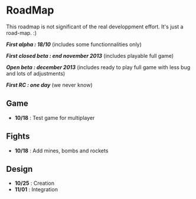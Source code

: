 # RoadMap
This roadmap is not significant of the real developpment effort. It's just a road-map. :)

***First alpha : 18/10*** (includes some functionnalities only)

***First closed beta : end november 2013*** (includes playable full game)

***Open beta : december 2013*** (includes ready to play full game with less bug and lots of adjustments)

***First RC : one day*** (we never know)

## Game
- **10/18** : Test game for multiplayer

## Fights
- **10/18** :  Add mines, bombs and rockets

## Design
- **10/25**  : Creation
- **11/01** : Integration
 
